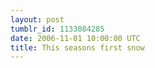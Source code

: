 ```yaml
---
layout: post
tumblr_id: 1133084285  
date: 2006-11-01 10:00:00 UTC
title: This seasons first snow
---
```


<img src="/resources/old/snow.jpg" alt="" />
